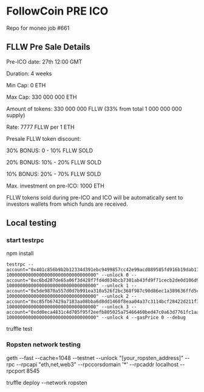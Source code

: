 # FollowCoin PRE ICO

Repo for moneo job #661

## FLLW Pre Sale Details

Pre-ICO date: 27th 12:00 GMT

Duration: 4 weeks

Min Cap: 0 ETH 

Max Cap: 330 000 000 ETH

Amount of tokens: 330 000 000 FLLW (33% from total 1 000 000 000 supply)

Rate: 7777 FLLW per 1 ETH

Presale FLLW token discount: 

30% BONUS: 0 - 10% FLLW SOLD

20% BONUS: 10% - 20% FLLW SOLD

10% BONUS: 20% - 70% FLLW SOLD

Max. investment on pre-ICO: 1000 ETH

FLLW tokens sold during pre-ICO and ICO will be automatically sent to investors wallets from which funds are received.


## Local testing 

### start testrpc

npm install

```
testrpc --account="0x401c856b9b2b12334d391ebc9499857cc42e99acd089585fd916b19dab11c1fd, 100000000000000000000000000000000" --unlock 0 --account="0xc6bd287de65a06f3d428f7fd4d034bcb7301ab43fd9f71cecb2de0d106d9294d, 100000000000000000000000000000000" --unlock 1 --account="0x5de9870a557d0d7b991ea310a526f2bc368f987c90d86ec1a389636ffd5c1948, 100000000000000000000000000000000" --unlock 2 --account="0xc85fb67429a7183aa08bba6d8dd1460f8eaa04a37c3114bcf28422d211f3f7cc, 100000000000000000000000000000000" --unlock 3 --account="0xdd0eca4831c4d705f95f2eefb805025a75466460bed47c0a63d7761fc1aad06e, 100000000000000000000000000000000" --unlock 4 --gasPrice 0 --debug
```

truffle test


### Ropsten network testing

geth --fast --cache=1048 --testnet --unlock "[your_ropsten_address]" --rpc --rpcapi "eth,net,web3" --rpccorsdomain '*' --rpcaddr localhost --rpcport 8545

truffle deploy --network ropsten
